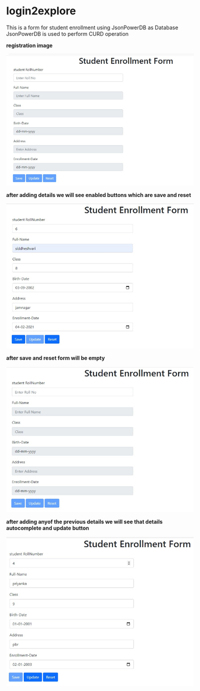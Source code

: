 # login2explore
This is a form for student enrollment using JsonPowerDB as Database JsonPowerDB is used to perform CURD operation


**registration image**

<img src="image1.jpg">

**after adding details we will see enabled buttons which are save and reset**

<img src = "image2.jpg">

**after save and reset form will be empty**

<img src = "image3-saveandreset.jpg">

**after adding anyof the previous details we will see that details autocomplete and update button**

<img src = "4-afterenteringanyofcreatedid.jpg">
